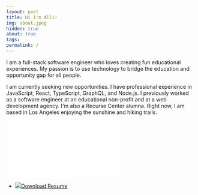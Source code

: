 ```yaml
---
layout: post
title: Hi I'm Alli!
img: about.jpeg
hidden: true
about: true
tags:
permalink: /
---
```


I am a full-stack software engineer who loves creating fun educational experiences. My passion is to use technology to bridge the education and opportunity gap for all people.

I am currently seeking new opportunities. I have professional experience in JavaScript, React, TypeScript, GraphQL, and Node.js. I previously worked as a software engineer at an educational non-profit and at a web development agency. I'm also a Recurse Center alumna. Right now, I am based in Los Angeles enjoying the sunshine and hiking trails.

<embed id="resume-embed" src="{{site.baseurl}}/assets/resume.pdf"/>

<ul class="tags">
    <li id="resume-button"><a href="{{site.baseurl}}/assets/resume.pdf" target="_blank"><img src="https://upload.wikimedia.org/wikipedia/commons/2/2a/Noun_Project_PDF_icon_117327_cc.svg">Download Resume</a></li>
</ul>
